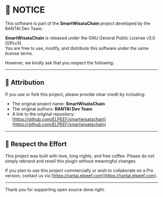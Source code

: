 
# 📜 NOTICE

This software is part of the **SmartWisataChain** project developed by the RANTAI Dev Team.

**SmartWisataChain** is released under the GNU General Public License v3.0 (GPLv3).  
You are free to use, modify, and distribute this software under the same license terms.

However, we kindly ask that you respect the following:

---

## 🙏 Attribution

If you use or fork this project, please provide clear credit by including:

- The original project name: **SmartWisataChain**
- The original authors: **RANTAI Dev Team**
- A link to the original repository: [https://github.com/ELPEEF/smartwisatachain](https://github.com/ELPEEF/smartwisatachain)

---

## 🤝 Respect the Effort

This project was built with love, long nights, and free coffee. Please do not simply rebrand and resell this plugin without meaningful changes.

If you plan to use this project commercially or wish to collaborate on a Pro version, contact us via [https://rantai.elpeef.com](https://rantai.elpeef.com).

---

Thank you for supporting open source done right.
